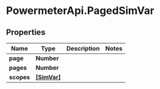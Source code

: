 # PowermeterApi.PagedSimVar

## Properties

Name | Type | Description | Notes
------------ | ------------- | ------------- | -------------
**page** | **Number** |  | 
**pages** | **Number** |  | 
**scopes** | [**[SimVar]**](SimVar.md) |  | 


